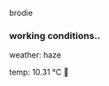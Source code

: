 brodie

<!--weather_start-->
### working conditions..

weather: haze 

temp: 10.31 °C 👕

<!--weather_end-->
